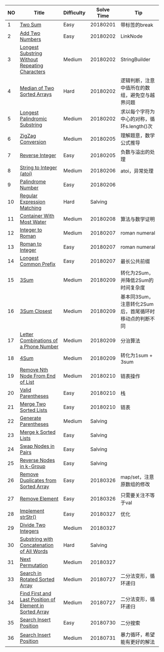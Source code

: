 NO|Title|Difficulty|Solve Time|Tip
-------- | --- | --- | --- | ---
1|<a href="https://leetcode.com/problems/two-sum/description/">Two Sum</a>|Easy|20180201|带标签的break
2|<a href="https://leetcode.com/problems/add-two-numbers/">Add Two Numbers</a>|Easy|20180202|LinkNode
3|<a href="https://leetcode.com/problems/longest-substring-without-repeating-characters/description/">Longest Substring Without Repeating Characters</a>|Medium|20180202|StringBuilder
4|<a href="https://leetcode.com/problems/median-of-two-sorted-arrays/description/">Median of Two Sorted Arrays</a>|Hard|20180202|逻辑判断，注意中值所在的数组，避免空与越界问题
5|<a href="https://leetcode.com/problems/longest-palindromic-substring/description/">Longest Palindromic Substring</a>|Medium|20180202|求以每个字符为中心的对称，循环s.length()次
6|<a href="https://leetcode.com/problems/zigzag-conversion/description/">ZigZag Conversion</a>|Medium|20180205|理解题意，数学公式推导
7|<a href="https://leetcode.com/problems/reverse-integer/description/">Reverse Integer</a>|Easy|20180205|负数与溢出的处理
8|<a href="https://leetcode.com/problems/string-to-integer-atoi/description/">String to Integer (atoi)</a>|Medium|20180206|atoi，异常处理
9|<a href="https://leetcode.com/problems/palindrome-number/description/">Palindrome Number</a>|Easy|20180206|
10|<a href="https://leetcode.com/problems/regular-expression-matching/description/">Regular Expression Matching</a>|Hard|Salving|
11|<a href="https://leetcode.com/problems/container-with-most-water/description/">Container With Most Water</a>|Medium|20180208|算法与数学证明
12|<a href="https://leetcode.com/problems/integer-to-roman/description/">Integer to Roman</a>|Medium|20180207|roman numeral
13|<a href="https://leetcode.com/problems/roman-to-integer/description/">Roman to Integer</a>|Easy|20180207|roman numeral
14|<a href="https://leetcode.com/problems/longest-common-prefix/description/">Longest Common Prefix</a>|Easy|20180207|最长公共前缀
15|<a href="https://leetcode.com/problems/3sum/description/">3Sum</a>|Medium|20180209|转化为2Sum，并降低2Sum的时间复杂度
16|<a href="https://leetcode.com/problems/3sum-closest/description/">3Sum Closest</a>|Medium|20180209|基本同3Sum，注意转化2Sum后，首尾循环时移动点的判断不同
17|<a href="https://leetcode.com/problems/letter-combinations-of-a-phone-number/description/">Letter Combinations of a Phone Number</a>|Medium|20180209|分治算法
18|<a href="https://leetcode.com/problems/4sum/description/">4Sum</a>|Medium|20180209|转化为1sum + 3sum
19|<a href="https://leetcode.com/problems/remove-nth-node-from-end-of-list/description/">Remove Nth Node From End of List</a>|Medium|20180210|链表操作
20|<a href="https://leetcode.com/problems/valid-parentheses/description/">Valid Parentheses</a>|Easy|20180210|栈
21|<a href="https://leetcode.com/problems/merge-two-sorted-lists/description/">Merge Two Sorted Lists</a>|Easy|20180210|链表
22|<a href="https://leetcode.com/problems/valid-parentheses/description/">Generate Parentheses</a>|Medium|Salving|
23|<a href="https://leetcode.com/problems/two-sum/description/">Merge k Sorted Lists</a>|Easy|Salving|
24|<a href="https://leetcode.com/problems/two-sum/description/">Swap Nodes in Pairs</a>|Easy|Salving|
25|<a href="https://leetcode.com/problems/two-sum/description/">Reverse Nodes in k-Group</a>|Easy|Salving|
26|<a href="https://leetcode.com/problems/remove-duplicates-from-sorted-array/description/">Remove Duplicates from Sorted Array</a>|Easy|20180326|map/set，注意原数组的修改
27|<a href="https://leetcode.com/problems/valid-parentheses/description/">Remove Element</a>|Easy|20180326|只需要关注不等于val
28|<a href="https://leetcode.com/problems/implement-strstr/description/">Implement strStr()</a>|Easy|20180327|优化
29|<a href="https://leetcode.com/problems/divide-two-integers/description/">Divide Two Integers</a>|Medium|20180327|
30|<a href="https://leetcode.com/problems/two-sum/description/">Substring with Concatenation of All Words</a>|Hard|Salving|
31|<a href="https://leetcode.com/problems/next-permutation/description/">Next Permutation</a>|Medium|20180327|
33|<a href="https://leetcode.com/problems/search-in-rotated-sorted-array/description/">Search in Rotated Sorted Array</a>|Medium|20180727|二分法变形，循环递归
34|<a href="https://leetcode.com/problems/find-first-and-last-position-of-element-in-sorted-array/description/">Find First and Last Position of Element in Sorted Array</a>|Medium|20180727|二分法变形，循环递归
35|<a href="https://leetcode.com/problems/search-insert-position/description/">Search Insert Position</a>|Easy|20180730|二分搜索
36|<a href="https://leetcode.com/problems/valid-sudoku/description/">Search Insert Position</a>|Medium|20180731|暴力循环，希望能有更好的解法